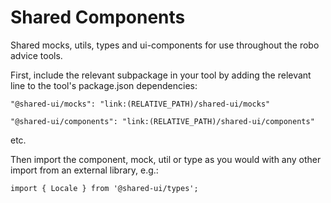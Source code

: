 # Shared Components

Shared mocks, utils, types and ui-components for use throughout the robo advice tools.

First, include the relevant subpackage in your tool by adding the relevant line to the tool's package.json dependencies:

`"@shared-ui/mocks": "link:(RELATIVE_PATH)/shared-ui/mocks"`

`"@shared-ui/components": "link:(RELATIVE_PATH)/shared-ui/components"`

etc.

Then import the component, mock, util or type as you would with any other import from an external library, e.g.:

`import { Locale } from '@shared-ui/types';`